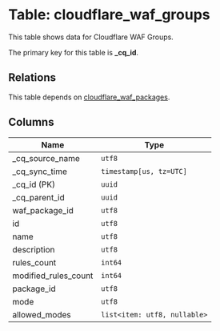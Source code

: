 # Table: cloudflare_waf_groups

This table shows data for Cloudflare WAF Groups.

The primary key for this table is **_cq_id**.

## Relations

This table depends on [cloudflare_waf_packages](cloudflare_waf_packages).

## Columns

| Name          | Type          |
| ------------- | ------------- |
|_cq_source_name|`utf8`|
|_cq_sync_time|`timestamp[us, tz=UTC]`|
|_cq_id (PK)|`uuid`|
|_cq_parent_id|`uuid`|
|waf_package_id|`utf8`|
|id|`utf8`|
|name|`utf8`|
|description|`utf8`|
|rules_count|`int64`|
|modified_rules_count|`int64`|
|package_id|`utf8`|
|mode|`utf8`|
|allowed_modes|`list<item: utf8, nullable>`|